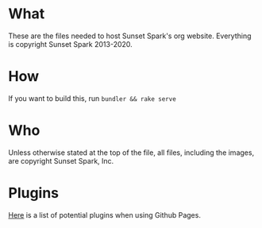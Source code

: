 # What

These are the files needed to host Sunset Spark's org website. Everything is copyright Sunset Spark 2013-2020.

# How

If you want to build this, run ```bundler && rake serve```

# Who

Unless otherwise stated at the top of the file, all files, including the images, are copyright Sunset Spark, Inc.

# Plugins

[Here](https://docs.github.com/en/free-pro-team@latest/github/working-with-github-pages/about-github-pages-and-jekyll#plugins) is a list of potential plugins when using Github Pages.
